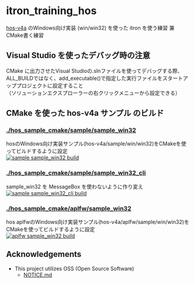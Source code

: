 # itron_training_hos

[hos-v4a](https://github.com/ryuz/hos-v4a) のWindows向け実装 (win/win32) を使った itron を使う練習
兼 CMake書く練習

## Visual Studio を使ったデバッグ時の注意

CMake に出力させたVisual Studioの.slnファイルを使ってデバッグする際、  
ALL_BUILDではなく、add_executable()で指定した実行ファイルをスタートアッププロジェクトに設定すること  
（ソリューションエクスプローラーの右クリックメニューから設定できる）

## CMake を使った hos-v4a サンプル のビルド

### [./hos_sample_cmake/sample/sample_win32](./hos_sample_cmake/sample/sample_win32/README.md)

hosのWindows向け実装サンプル(hos-v4a/sample/win/win32)をCMakeを使ってビルドするように設定  
[![sample sample_win32 build](https://github.com/steelpipe75/itron_training_hos/actions/workflows/CI-sample-sample_win32.yml/badge.svg)](https://github.com/steelpipe75/itron_training_hos/actions/workflows/CI-sample-sample_win32.yml)

### [./hos_sample_cmake/sample/sample_win32_cli](./hos_sample_cmake/sample/sample_win32_cli/README.md)

sample_win32 を MessageBox を使わないように作り変え  
[![sample sample_win32_cli build](https://github.com/steelpipe75/itron_training_hos/actions/workflows/CI-sample-sample_win32_cli.yml/badge.svg)](https://github.com/steelpipe75/itron_training_hos/actions/workflows/CI-sample-sample_win32_cli.yml)

### [./hos_sample_cmake/aplfw/sample_win32](./hos_sample_cmake/aplfw/sample_win32/README.md)

hos aplfwのWindows向け実装サンプル(hos-v4a/aplfw/sample/win/win32)をCMakeを使ってビルドするように設定  
[![aplfw sample_win32 build](https://github.com/steelpipe75/itron_training_hos/actions/workflows/CI-aplfw-sample_win32.yml/badge.svg)](https://github.com/steelpipe75/itron_training_hos/actions/workflows/CI-aplfw-sample_win32.yml)

## Acknowledgements

- This project utilizes OSS (Open Source Software)
    - [NOTICE.md](NOTICE.md)
